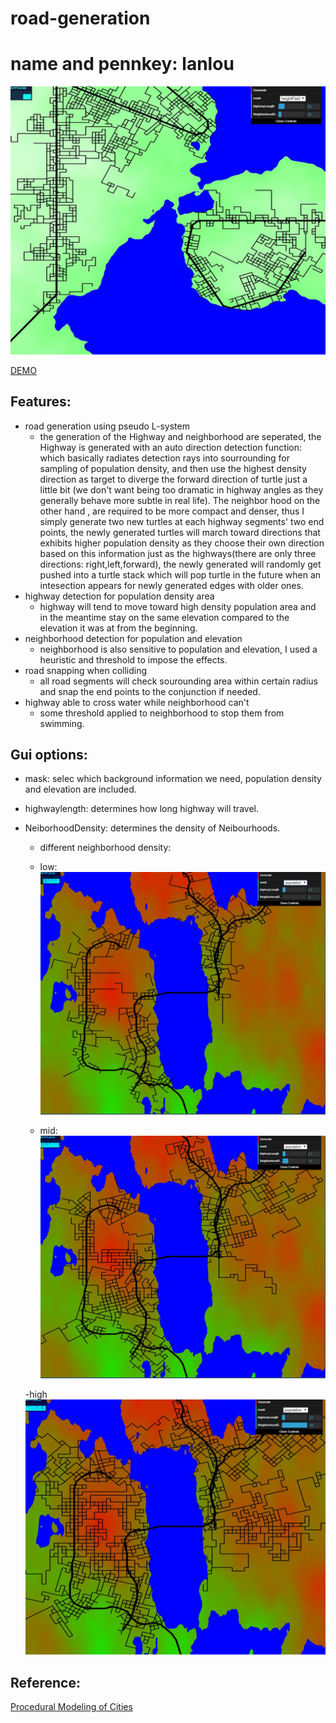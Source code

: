 # road-generation

# name and pennkey: lanlou

![](./cc.JPG)

[DEMO](https://lanlou123.github.io/hw05-road-generation/)

## Features:
- road generation using pseudo L-system
  - the generation of the Highway and neighborhood are seperated, the Highway is generated with an auto direction detection function: which basically
  radiates detection rays into sourrounding for sampling of population density, and then use the highest density direction as target to diverge the forward direction of turtle just a little bit
  (we don't want being too dramatic in highway angles as they generally behave more subtle in real life). The neighbor hood on the other hand , are required to be 
  more compact and denser, thus I simply generate two new turtles at each highway segments' two end points, the newly generated turtles will march
  toward directions that exhibits higher population density as they choose their own direction based on this information just as the highways(there are only three directions: right,left,forward), the newly generated will randomly get
  pushed into a turtle stack which will pop turtle in the future when an intesection appears for newly generated edges with older ones. 
- highway detection for population density area
  - highway will tend to move toward high density population area and in the meantime stay on the same elevation compared to the elevation it was at from the beginning.
- neighborhood detection for population and elevation
  - neighborhood is also sensitive to population and elevation, I used a heuristic and threshold to impose the effects.
- road snapping when colliding
  - all road segments will check sourounding area within certain radius and snap the end points to the conjunction if needed.
- highway able to cross water while neighborhood can't
  - some threshold applied to neighborhood to stop them from swimming.

## Gui options:

- mask: selec which background information we need, population density and elevation are included.
- highwaylength: determines how long highway will travel.
- NeiborhoodDensity: determines the density of Neibourhoods.
  - different neighborhood density:
  - low:
  ![](./lowdens.JPG)
  
  - mid:
  ![](./middens.JPG)
  
  -high
  ![](./heighdens.JPG)
  

## Reference:
[Procedural Modeling of Cities](proceduralCityGeneration.pdf)
